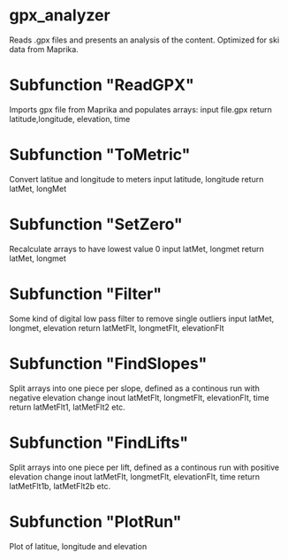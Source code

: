 # gpx_analyzer
Reads .gpx files and presents an analysis of the content. Optimized for ski data from Maprika.

# Subfunction "ReadGPX"
Imports gpx file from Maprika and populates arrays:
input file.gpx
return latitude,longitude, elevation, time

# Subfunction "ToMetric"
Convert latitue and longitude to meters
input latitude, longitude
return latMet, longMet

# Subfunction "SetZero"
Recalculate arrays to have lowest value 0
input latMet, longmet
return latMet, longmet

# Subfunction "Filter"
Some kind of digital low pass filter to remove single outliers
input latMet, longmet, elevation
return latMetFlt, longmetFlt, elevationFlt

# Subfunction "FindSlopes"
Split arrays into one piece per slope, defined as a continous run with negative elevation change
inout latMetFlt, longmetFlt, elevationFlt, time
return latMetFlt1, latMetFlt2 etc.

# Subfunction "FindLifts"
Split arrays into one piece per lift, defined as a continous run with positive elevation change
inout latMetFlt, longmetFlt, elevationFlt, time
return latMetFlt1b, latMetFlt2b etc.

# Subfunction "PlotRun"
Plot of latitue, longitude and elevation
